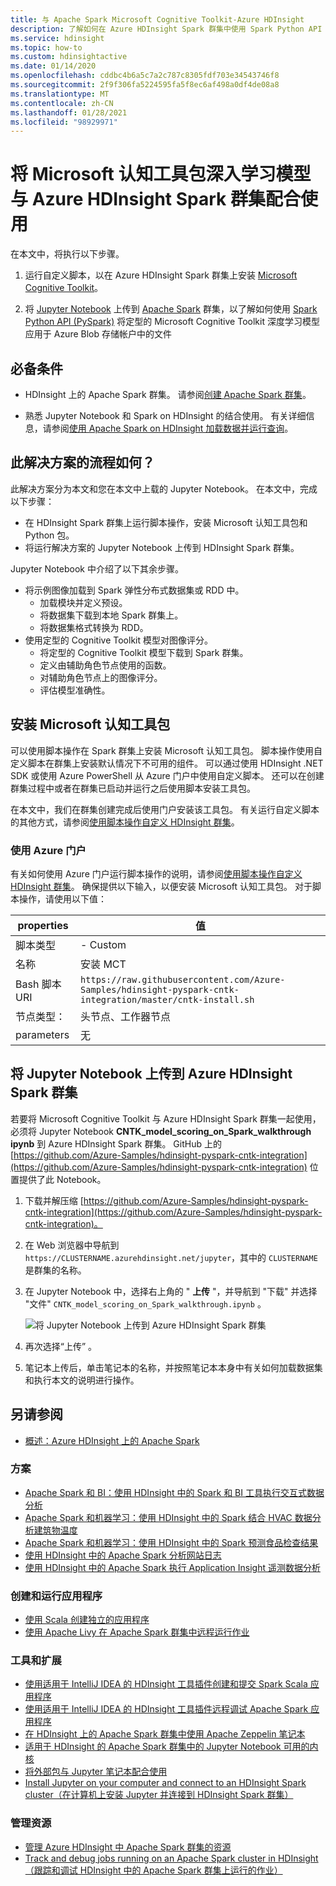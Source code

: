 ```yaml
---
title: 与 Apache Spark Microsoft Cognitive Toolkit-Azure HDInsight
description: 了解如何在 Azure HDInsight Spark 群集中使用 Spark Python API 将定型的 Microsoft 认知工具包深入学习模型应用于数据集。
ms.service: hdinsight
ms.topic: how-to
ms.custom: hdinsightactive
ms.date: 01/14/2020
ms.openlocfilehash: cddbc4b6a5c7a2c787c8305fdf703e34543746f8
ms.sourcegitcommit: 2f9f306fa5224595fa5f8ec6af498a0df4de08a8
ms.translationtype: MT
ms.contentlocale: zh-CN
ms.lasthandoff: 01/28/2021
ms.locfileid: "98929971"
---
```

# <a name="use-microsoft-cognitive-toolkit-deep-learning-model-with-azure-hdinsight-spark-cluster"></a>将 Microsoft 认知工具包深入学习模型与 Azure HDInsight Spark 群集配合使用

在本文中，将执行以下步骤。

1. 运行自定义脚本，以在 Azure HDInsight Spark 群集上安装 [Microsoft Cognitive Toolkit](/cognitive-toolkit/)。

2. 将 [Jupyter Notebook](https://jupyter.org/) 上传到 [Apache Spark](https://spark.apache.org/) 群集，以了解如何使用 [Spark Python API (PySpark)](https://spark.apache.org/docs/latest/api/python/index.html) 将定型的 Microsoft Cognitive Toolkit 深度学习模型应用于 Azure Blob 存储帐户中的文件

## <a name="prerequisites"></a>必备条件

* HDInsight 上的 Apache Spark 群集。 请参阅[创建 Apache Spark 群集](./apache-spark-jupyter-spark-sql-use-portal.md)。

* 熟悉 Jupyter Notebook 和 Spark on HDInsight 的结合使用。 有关详细信息，请参阅[使用 Apache Spark on HDInsight 加载数据并运行查询](./apache-spark-load-data-run-query.md)。

## <a name="how-does-this-solution-flow"></a>此解决方案的流程如何？

此解决方案分为本文和您在本文中上载的 Jupyter Notebook。 在本文中，完成以下步骤：

* 在 HDInsight Spark 群集上运行脚本操作，安装 Microsoft 认知工具包和 Python 包。
* 将运行解决方案的 Jupyter Notebook 上传到 HDInsight Spark 群集。

Jupyter Notebook 中介绍了以下其余步骤。

* 将示例图像加载到 Spark 弹性分布式数据集或 RDD 中。
  * 加载模块并定义预设。
  * 将数据集下载到本地 Spark 群集上。
  * 将数据集格式转换为 RDD。
* 使用定型的 Cognitive Toolkit 模型对图像评分。
  * 将定型的 Cognitive Toolkit 模型下载到 Spark 群集。
  * 定义由辅助角色节点使用的函数。
  * 对辅助角色节点上的图像评分。
  * 评估模型准确性。

## <a name="install-microsoft-cognitive-toolkit"></a>安装 Microsoft 认知工具包

可以使用脚本操作在 Spark 群集上安装 Microsoft 认知工具包。 脚本操作使用自定义脚本在群集上安装默认情况下不可用的组件。 可以通过使用 HDInsight .NET SDK 或使用 Azure PowerShell 从 Azure 门户中使用自定义脚本。 还可以在创建群集过程中或者在群集已启动并运行之后使用脚本安装工具包。

在本文中，我们在群集创建完成后使用门户安装该工具包。 有关运行自定义脚本的其他方式，请参阅[使用脚本操作自定义 HDInsight 群集](../hdinsight-hadoop-customize-cluster-linux.md)。

### <a name="using-the-azure-portal"></a>使用 Azure 门户

有关如何使用 Azure 门户运行脚本操作的说明，请参阅[使用脚本操作自定义 HDInsight 群集](../hdinsight-hadoop-customize-cluster-linux.md#script-action-during-cluster-creation)。 确保提供以下输入，以便安装 Microsoft 认知工具包。 对于脚本操作，请使用以下值：

|properties |值 |
|---|---|
|脚本类型|- Custom|
|名称| 安装 MCT|
|Bash 脚本 URI|`https://raw.githubusercontent.com/Azure-Samples/hdinsight-pyspark-cntk-integration/master/cntk-install.sh`|
|节点类型：|头节点、工作器节点|
|parameters|无|

## <a name="upload-the-jupyter-notebook-to-azure-hdinsight-spark-cluster"></a>将 Jupyter Notebook 上传到 Azure HDInsight Spark 群集

若要将 Microsoft Cognitive Toolkit 与 Azure HDInsight Spark 群集一起使用，必须将 Jupyter Notebook **CNTK_model_scoring_on_Spark_walkthrough ipynb** 到 Azure HDInsight Spark 群集。 GitHub 上的 [https://github.com/Azure-Samples/hdinsight-pyspark-cntk-integration](https://github.com/Azure-Samples/hdinsight-pyspark-cntk-integration) 位置提供了此 Notebook。

1. 下载并解压缩 [https://github.com/Azure-Samples/hdinsight-pyspark-cntk-integration](https://github.com/Azure-Samples/hdinsight-pyspark-cntk-integration)。

1. 在 Web 浏览器中导航到 `https://CLUSTERNAME.azurehdinsight.net/jupyter`，其中的 `CLUSTERNAME` 是群集的名称。

1. 在 Jupyter Notebook 中，选择右上角的 " **上传** "，并导航到 "下载" 并选择 "文件" `CNTK_model_scoring_on_Spark_walkthrough.ipynb` 。

    ![将 Jupyter Notebook 上传到 Azure HDInsight Spark 群集](./media/apache-spark-microsoft-cognitive-toolkit/hdinsight-microsoft-cognitive-toolkit-load-jupyter-notebook.png "将 Jupyter Notebook 上传到 Azure HDInsight Spark 群集")

1. 再次选择“上传”  。

1. 笔记本上传后，单击笔记本的名称，并按照笔记本本身中有关如何加载数据集和执行本文的说明进行操作。

## <a name="see-also"></a>另请参阅

* [概述：Azure HDInsight 上的 Apache Spark](apache-spark-overview.md)

### <a name="scenarios"></a>方案

* [Apache Spark 和 BI：使用 HDInsight 中的 Spark 和 BI 工具执行交互式数据分析](apache-spark-use-bi-tools.md)
* [Apache Spark 和机器学习：使用 HDInsight 中的 Spark 结合 HVAC 数据分析建筑物温度](apache-spark-ipython-notebook-machine-learning.md)
* [Apache Spark 和机器学习：使用 HDInsight 中的 Spark 预测食品检查结果](apache-spark-machine-learning-mllib-ipython.md)
* [使用 HDInsight 中的 Apache Spark 分析网站日志](apache-spark-custom-library-website-log-analysis.md)
* [使用 HDInsight 中的 Apache Spark 执行 Application Insight 遥测数据分析](apache-spark-analyze-application-insight-logs.md)

### <a name="create-and-run-applications"></a>创建和运行应用程序

* [使用 Scala 创建独立的应用程序](apache-spark-create-standalone-application.md)
* [使用 Apache Livy 在 Apache Spark 群集中远程运行作业](apache-spark-livy-rest-interface.md)

### <a name="tools-and-extensions"></a>工具和扩展

* [使用适用于 IntelliJ IDEA 的 HDInsight 工具插件创建和提交 Spark Scala 应用程序](apache-spark-intellij-tool-plugin.md)
* [使用适用于 IntelliJ IDEA 的 HDInsight 工具插件远程调试 Apache Spark 应用程序](apache-spark-intellij-tool-plugin-debug-jobs-remotely.md)
* [在 HDInsight 上的 Apache Spark 群集中使用 Apache Zeppelin 笔记本](apache-spark-zeppelin-notebook.md)
* [适用于 HDInsight 的 Apache Spark 群集中的 Jupyter Notebook 可用的内核](apache-spark-jupyter-notebook-kernels.md)
* [将外部包与 Jupyter 笔记本配合使用](apache-spark-jupyter-notebook-use-external-packages.md)
* [Install Jupyter on your computer and connect to an HDInsight Spark cluster（在计算机上安装 Jupyter 并连接到 HDInsight Spark 群集）](apache-spark-jupyter-notebook-install-locally.md)

### <a name="manage-resources"></a>管理资源

* [管理 Azure HDInsight 中 Apache Spark 群集的资源](apache-spark-resource-manager.md)
* [Track and debug jobs running on an Apache Spark cluster in HDInsight（跟踪和调试 HDInsight 中的 Apache Spark 群集上运行的作业）](apache-spark-job-debugging.md)
